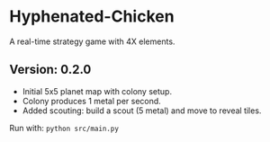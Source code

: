 # Hyphenated-Chicken
A real-time strategy game with 4X elements.

## Version: 0.2.0
- Initial 5x5 planet map with colony setup.
- Colony produces 1 metal per second.
- Added scouting: build a scout (5 metal) and move to reveal tiles.

Run with: `python src/main.py`
